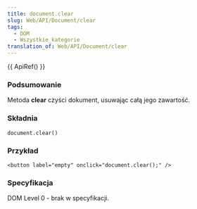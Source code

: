 ```yaml
---
title: document.clear
slug: Web/API/Document/clear
tags:
  - DOM
  - Wszystkie_kategorie
translation_of: Web/API/Document/clear
---
```

{{ ApiRef() }}

### Podsumowanie

Metoda **clear** czyści dokument, usuwając całą jego zawartość.

### Składnia

    document.clear()

### Przykład

    <button label="empty" onclick="document.clear();" />

### Specyfikacja

DOM Level 0 - brak w specyfikacji.
